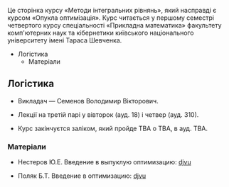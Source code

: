 Це сторінка курсу &laquo;Методи інтегральних рівнянь&raquo;, який насправді є курсом &laquo;Опукла оптимізація&raquo;. Курс читається у першому семестрі четвертого курсу спеціальності &laquo;Прикладна математика&raquo; факультету комп'ютерних наук та кібернетики київського національного університету імені Тараса Шевченка.

<!-- MarkdownTOC -->

- Логістика
	- Матеріали

<!-- /MarkdownTOC -->

## Логістика

- Викладач &mdash; Семенов Володимир Вікторович.

- Лекції на третій парі у вівторок (ауд. 18) і четвер (ауд. 310).

- Курс закінчуєтся заліком, який пройде TBA о TBA, в ауд. TBA. 

### Матеріали

- Нестеров Ю.Е. Введение в выпуклую оптимизацию: [djvu](Нестеров_Ю_Е_Введение_в_выпуклую.djvu)

- Поляк Б.Т. Введение в оптимизацию: [djvu](Поляк_Б_Т_Введение_в_оптимизацию.djvu)
